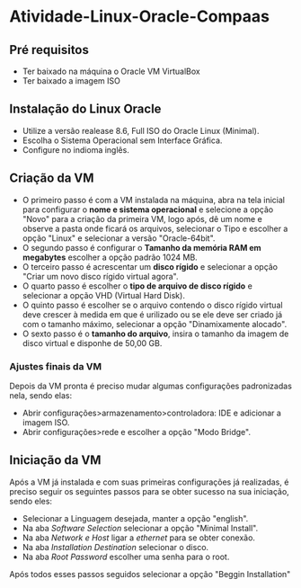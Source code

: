 # Atividade-Linux-Oracle-Compaas

## Pré requisitos

- Ter baixado na máquina o Oracle VM VirtualBox
- Ter baixado a imagem ISO

## Instalação do Linux Oracle
- Utilize a versão realease 8.6, Full ISO do Oracle Linux (Minimal).
- Escolha o Sistema Operacional sem Interface Gráfica.
- Configure no indioma inglês.

## Criação da VM

- O primeiro passo é com a VM instalada na máquina, abra na tela inicial para configurar o **nome e sistema operacional** e selecione a opção "Novo" para a criação da primeira VM, logo após, dê um nome e observe a pasta onde ficará os arquivos, selecionar o Tipo e escolher a opção "Linux" e selecionar a versão "Oracle-64bit".
- O segundo passo é configurar o **Tamanho da memória RAM em megabytes** escolher a opção padrão 1024 MB.
- O terceiro passo é acrescentar um **disco rígido** e selecionar a opção "Criar um novo disco rígido virtual agora".
- O quarto passo é escolher o **tipo de arquivo de disco rígido** e selecionar a opção VHD (Virtual Hard Disk).
- O quinto passo é escolher se o arquivo contendo o disco rígido virtual deve crescer à medida em que é urilizado ou se ele deve ser criado já com o tamanho máximo, selecionar a opção "Dinamixamente alocado".
- O sexto passo é o **tamanho do arquivo**, insira o tamanho da imagem de disco virtual e disponhe de 50,00 GB.

### Ajustes finais da VM ###

Depois da VM pronta é preciso mudar algumas configurações padronizadas nela, sendo elas:
- Abrir configurações>armazenamento>controladora: IDE e adicionar  a imagem ISO.
- Abrir configurações>rede e escolher a opção "Modo Bridge".

## Iniciação da VM ##

Após a VM já instalada e com suas primeiras configurações já realizadas, é preciso seguir os seguintes passos para se obter sucesso na sua iniciação, sendo eles:
- Selecionar a Linguagem desejada, manter a opção "english".
- Na aba *Software Selection* selecionar a opção "Minimal Install".
- Na aba *Network e Host*  ligar a *ethernet* para se obter conexão.
- Na aba *Installation Destination* selecionar o disco.
- Na aba *Root Password* escolher uma senha para o root.

Após todos esses passos seguidos selecionar a opção "Beggin Installation"
